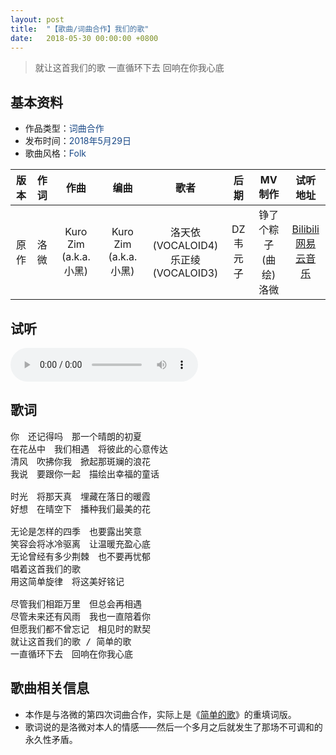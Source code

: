 ```yaml
---
layout: post
title:  "【歌曲/词曲合作】我们的歌"
date:	2018-05-30 00:00:00 +0800
---
```


>  就让这首我们的歌 一直循环下去 回响在你我心底

## 基本资料

* 作品类型：<font color="#194987">词曲合作</font>
* 发布时间：<font color="#194987">2018年5月29日</font>
* 歌曲风格：<font color="#194987">Folk</font>

| 版本 | 作词 | 作曲 | 编曲 | 歌者 | 后期 | MV制作 | 试听地址 |
| :--: | :--: | :--: | :--: | :--: | :--: | :--: | :--: | 
| 原作 | 洛微 | Kuro Zim (a.k.a. 小黑) | Kuro Zim (a.k.a. 小黑) | 洛天依 (VOCALOID4)<br>乐正绫 (VOCALOID3) |  	DZ韦元子 | 铮了个粽子 (曲绘)<br>洛微 | [Bilibili](https://www.bilibili.com/video/av24077110?p=1)<br>[网易云音乐](https://music.163.com/song?id=1985821598) |

## 试听

<audio controls>
	<source src="/assets/audio/collab04.mp3" type="audio/mp3">
</audio>

## 歌词

<pre>
你　还记得吗　那一个晴朗的初夏
在花丛中　我们相遇　将彼此的心意传达
清风　吹拂你我　掀起那斑斓的浪花
我说　要跟你一起　描绘出幸福的童话

时光　将那天真　埋藏在落日的暖霞
好想　在晴空下　播种我们最美的花

无论是怎样的四季　也要露出笑意
笑容会将冰冷驱离　让温暖充盈心底
无论曾经有多少荆棘　也不要再忧郁
唱着这首我们的歌
用这简单旋律　将这美好铭记

尽管我们相距万里　但总会再相遇
尽管未来还有风雨　我也一直陪着你
但愿我们都不曾忘记　相见时的默契
就让这首我们的歌 / 简单的歌
一直循环下去　回响在你我心底
</pre>

## 歌曲相关信息

* 本作是与洛微的第四次词曲合作，实际上是《[简单的歌](/song04.html)》的重填词版。
* 歌词说的是洛微对本人的情感——然后一个多月之后就发生了那场不可调和的永久性矛盾。